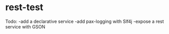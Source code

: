 rest-test
=========

Todo:
	-add a declarative service
	-add pax-logging with Slf4j
	-expose a rest service with GSON
